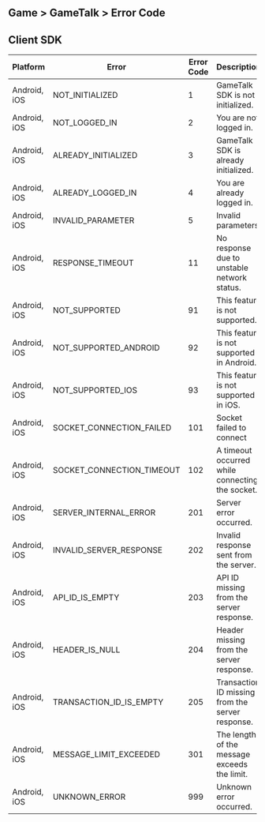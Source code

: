 ## Game > GameTalk > Error Code

## Client SDK

| Platform           | Error                                    | Error Code | Description                              |
| ------------------ | ---------------------------------------- | ---------- | ---------------------------------------- |
| Android, iOS | NOT_INITIALIZED | 1 | GameTalk SDK is not initialized. |
| Android, iOS | NOT_LOGGED_IN | 2 | You are not logged in. |
| Android, iOS | ALREADY_INITIALIZED | 3 | GameTalk SDK is already initialized.  |
| Android, iOS | ALREADY_LOGGED_IN | 4 | You are already logged in. |
| Android, iOS | INVALID_PARAMETER | 5 | Invalid parameters. |
| Android, iOS | RESPONSE_TIMEOUT | 11 | No response due to unstable network status. |
| Android, iOS | NOT_SUPPORTED | 91 | This feature is not supported. |
| Android, iOS | NOT_SUPPORTED_ANDROID | 92 | This feature is not supported in Android. |
| Android, iOS | NOT_SUPPORTED_IOS | 93 | This feature is not supported in iOS. |
| Android, iOS | SOCKET_CONNECTION_FAILED | 101 | Socket failed to connect |
| Android, iOS | SOCKET_CONNECTION_TIMEOUT | 102 | A timeout occurred while connecting the socket. |
| Android, iOS | SERVER_INTERNAL_ERROR | 201 | Server error occurred. |
| Android, iOS | INVALID_SERVER_RESPONSE | 202 | Invalid response sent from the server. |
| Android, iOS | API_ID_IS_EMPTY | 203 | API ID missing from the server response. |
| Android, iOS | HEADER_IS_NULL | 204 | Header missing from the server response. |
| Android, iOS | TRANSACTION_ID_IS_EMPTY | 205 | Transaction ID missing from the server response. |
| Android, iOS | MESSAGE_LIMIT_EXCEEDED | 301 | The length of the message exceeds the limit.  |
| Android, iOS | UNKNOWN_ERROR | 999 | Unknown error occurred. |